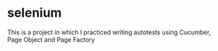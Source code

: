 # selenium
This is a project in which I practiced writing autotests using Cucumber, Page Object and Page Factory 
